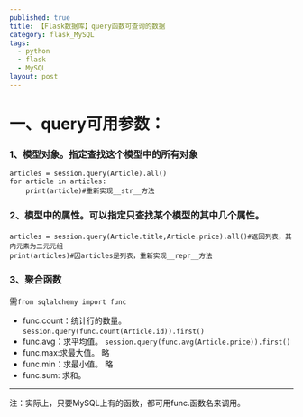 ```yaml
---
published: true
title: 【Flask数据库】query函数可查询的数据
category: flask_MySQL
tags:
  - python
  - flask
  - MySQL
layout: post
---
```

# 一、query可用参数：
### 1、模型对象。指定查找这个模型中的所有对象
```
articles = session.query(Article).all()
for article in articles:
    print(article)#重新实现__str__方法
```
### 2、模型中的属性。可以指定只查找某个模型的其中几个属性。
```
articles = session.query(Article.title,Article.price).all()#返回列表，其内元素为二元元组
print(articles)#因articles是列表，重新实现__repr__方法
```
### 3、聚合函数
需`from sqlalchemy import func`
* func.count：统计行的数量。
`session.query(func.count(Article.id)).first()`
* func.avg：求平均值。
`session.query(func.avg(Article.price)).first()`
* func.max:求最大值。
略
* func.min：求最小值。
略
* func.sum: 求和。
*****
注：实际上，只要MySQL上有的函数，都可用func.函数名来调用。
